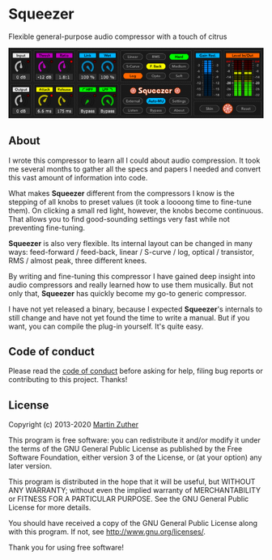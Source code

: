 # Squeezer

Flexible general-purpose audio compressor with a touch of citrus

![Screenshot](./skins/screenshot.png)

## About

I wrote this compressor to learn all I could about audio compression.
It took me several months to gather all the specs and papers I needed
and convert this vast amount of information into code.

What makes **Squeezer** different from the compressors I know is the
stepping of all knobs to preset values (it took a loooong time to
fine-tune them).  On clicking a small red light, however, the knobs
become continuous.  That allows you to find good-sounding settings
very fast while not preventing fine-tuning.

**Squeezer** is also very flexible.  Its internal layout can be
changed in many ways: feed-forward / feed-back, linear / S-curve /
log, optical / transistor, RMS / almost peak, three different knees.

By writing and fine-tuning this compressor I have gained deep insight
into audio compressors and really learned how to use them musically.
But not only that, **Squeezer** has quickly become my go-to generic
compressor.

I have not yet released a binary, because I expected **Squeezer**'s
internals to still change and have not yet found the time to write a
manual.  But if you want, you can compile the plug-in yourself.  It's
quite easy.

<!--
## Documentation

For documentation and further information, please see the directory
[doc][], especially the [manual][].
-->

## Code of conduct

Please read the [code of conduct][COC] before asking for help, filing
bug reports or contributing to this project.  Thanks!

## License

Copyright (c) 2013-2020 [Martin Zuther][]

This program is free software: you can redistribute it and/or modify
it under the terms of the GNU General Public License as published by
the Free Software Foundation, either version 3 of the License, or
(at your option) any later version.

This program is distributed in the hope that it will be useful,
but WITHOUT ANY WARRANTY; without even the implied warranty of
MERCHANTABILITY or FITNESS FOR A PARTICULAR PURPOSE.  See the
GNU General Public License for more details.

You should have received a copy of the GNU General Public License
along with this program.  If not, see <http://www.gnu.org/licenses/>.

Thank you for using free software!


[Martin Zuther]:  http://www.mzuther.de/
[COC]:            https://github.com/mzuther/Squeezer/tree/master/CODE_OF_CONDUCT.markdown
[doc]:            https://github.com/mzuther/Squeezer/tree/master/doc/
[manual]:         https://github.com/mzuther/Squeezer/raw/master/doc/kmeter.pdf
